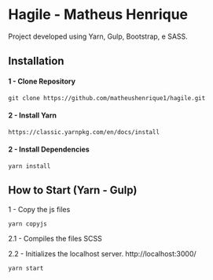 # Hagile - Matheus Henrique

Project developed using Yarn, Gulp, Bootstrap, e SASS.

## Installation

#### 1 - Clone Repository

```
git clone https://github.com/matheushenrique1/hagile.git
```

#### 2 - Install Yarn

```
https://classic.yarnpkg.com/en/docs/install
```

#### 2 - Install Dependencies

```
yarn install
```

## How to Start (Yarn - Gulp)
1 - Copy the js files
```
yarn copyjs
```

2.1 - Compiles the files SCSS

2.2 - Initializes the localhost server.
http://localhost:3000/

```
yarn start
```
